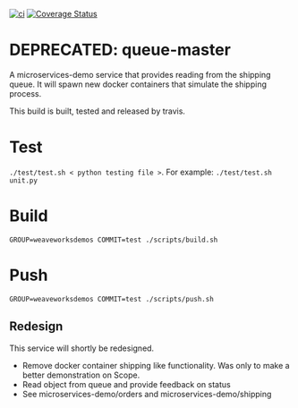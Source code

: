 [![ci](https://github.com/exam-rncp/queue-master/actions/workflows/main.yml/badge.svg)](https://github.com/exam-rncp/queue-master/actions/workflows/main.yml)
[![Coverage Status](https://coveralls.io/repos/github/exam-rncp/queue-master/badge.svg?branch=main)](https://coveralls.io/github/exam-rncp/queue-master?branch=main)

# DEPRECATED: queue-master

A microservices-demo service that provides reading from the shipping
queue. It will spawn new docker containers that simulate the shipping
process.

This build is built, tested and released by travis.

# Test

`./test/test.sh < python testing file >`. For example: `./test/test.sh
unit.py`

# Build

`GROUP=weaveworksdemos COMMIT=test ./scripts/build.sh`

# Push

`GROUP=weaveworksdemos COMMIT=test ./scripts/push.sh`


## Redesign

This service will shortly be redesigned.

- Remove docker container shipping like functionality. Was only to make
  a better demonstration on Scope.
- Read object from queue and provide feedback on status
- See microservices-demo/orders and microservices-demo/shipping
